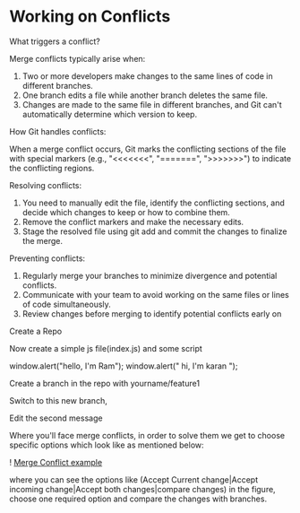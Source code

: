 # Working on Conflicts

What triggers a conflict?

Merge conflicts typically arise when:

1. Two or more developers make changes to the same lines of code in different branches.
2. One branch edits a file while another branch deletes the same file.
3. Changes are made to the same file in different branches, and Git can't automatically determine which version to keep.

How Git handles conflicts:

 When a merge conflict occurs, Git marks the conflicting sections of the file with special markers (e.g., "<<<<<<<", "=======", ">>>>>>>") to indicate the conflicting regions.

Resolving conflicts:

1. You need to manually edit the file, identify the conflicting sections, and decide which changes to keep or how to combine them. 
2. Remove the conflict markers and make the necessary edits. 
3. Stage the resolved file using git add and commit the changes to finalize the merge. 

Preventing conflicts:

1. Regularly merge your branches to minimize divergence and potential conflicts. 
2. Communicate with your team to avoid working on the same files or lines of code simultaneously. 
3. Review changes before merging to identify potential conflicts early on

Create a Repo

Now create a simple js file(index.js) and some script

window.alert("hello, I'm Ram");
window.alert(" hi, I'm karan ");

Create a branch in the repo with yourname/feature1

Switch to this new branch,

Edit the second message

Where you'll face merge conflicts, in order to solve them we get to choose specific options which look like as mentioned below:

! [Merge Conflict example](csforbeginners.png)

where you can see the options like (Accept Current change|Accept incoming change|Accept both changes|compare changes) in the figure, choose one required option and compare the changes with branches.
